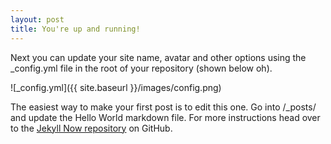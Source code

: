```yaml
---
layout: post
title: You're up and running!
---
```


Next you can update your site name, avatar and other options using the _config.yml file in the root of your repository (shown below oh).

![_config.yml]({{ site.baseurl }}/images/config.png)

The easiest way to make your first post is to edit this one. Go into /_posts/ and update the Hello World markdown file. For more instructions head over to the [Jekyll Now repository](https://github.com/barryclark/jekyll-now) on GitHub.
